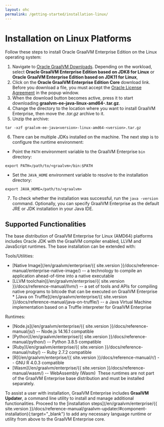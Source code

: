 ```yaml
---
layout: ohc
permalink: /getting-started/installation-linux/
---
```


# Installation on Linux Platforms

Follow these steps to install Oracle GraalVM Enterprise Edition on the Linux operating system:

1. Navigate to [Oracle GraalVM Downloads](https://www.oracle.com/downloads/graalvm-downloads.html?selected_tab=21). Depending on the workload, select  **Oracle GraalVM Enterprise Edition based on JDK8 for Linux** or **Oracle GraalVM Enterprise Edition based on JDK11 for Linux**,
2. Click on the **Oracle GraalVM Enterprise Edition Core** download link. Before you download a file, you must accept the [Oracle License Agreement](https://www.oracle.com/downloads/licenses/graalvm-otn-license.html) in the popup window.
3. When the download button becomes active, press it to start downloading **graalvm-ee-java<version>-linux-amd64-<version>.tar.gz**.
4. Change the directory to the location where you want to install GraalVM Enterprise, then move the _.tar.gz_ archive to it.
5. Unzip the archive:
 ```shell
 tar -xzf graalvm-ee-java<version>-linux-amd64-<version>.tar.gz
 ```
6. There can be multiple JDKs installed on the machine. The next step is to configure the runtime environment:
  - Point the `PATH` environment variable to the GraalVM Enterprise `bin` directory:
  ```shell
  export PATH=/path/to/<graalvm>/bin:$PATH
  ```
  - Set the `JAVA_HOME` environment variable to resolve to the installation directory:
  ```shell
  export JAVA_HOME=/path/to/<graalvm>
  ```
7. To check whether the installation was successful, run the `java -version` command.
Optionally, you can specify GraalVM Enterprise as the default JRE or JDK installation in your Java IDE.

## Supported Functionalities

The base distribution of GraalVM Enterprise for Linux (AMD64) platforms includes Oracle JDK with the GraalVM compiler enabled, LLVM and JavaScript runtimes.
The base installation can be extended with:

Tools/Utilities:
* [Native Image](/en/graalvm/enterprise/{{ site.version }}/docs/reference-manual/enterprise-native-image/) -- a technology to compile an application ahead-of-time into a native executable
* [LLVM toolchain](/en/graalvm/enterprise/{{ site.version }}/docs/reference-manual/llvm/) -- a set of tools and APIs for compiling native programs to bitcode that can be executed on GraalVM Enterprise
​* [Java on Truffle](/en/graalvm/enterprise/{{ site.version }}/docs/reference-manual/java-on-truffle/) -- a Java Virtual Machine implementation based on a Truffle interpreter for GraalVM Enterprise

Runtimes:
* [Node.js](/en/graalvm/enterprise/{{ site.version }}/docs/reference-manual/js/) -- Node.js 14.16.1 compatible
* [Python](/en/graalvm/enterprise/{{ site.version }}/docs/reference-manual/python/) -- Python 3.8.5 compatible
* [Ruby](/en/graalvm/enterprise/{{ site.version }}/docs/reference-manual/ruby/) -- Ruby 2.7.2 compatible
* [R](/en/graalvm/enterprise/{{ site.version }}/docs/reference-manual/r/) -- GNU R 4.0.3 compatible
* [Wasm](/en/graalvm/enterprise/{{ site.version }}/docs/reference-manual/wasm/) -- WebAssembly (Wasm)
​
These runtimes are not part of the GraalVM Enterprise base distribution and must be installed separately.

To assist a user with installation, GraalVM Enterprise includes
**GraalVM Updater**, a command line utility to install and manage additional
functionalities. Proceed to the [installation steps](/en/graalvm/enterprise/{{ site.version }}/docs/reference-manual/graalvm-updater/#component-installation){:target="_blank"}
to add any necessary language runtime or utility from above to the GraalVM Enterprise core.
